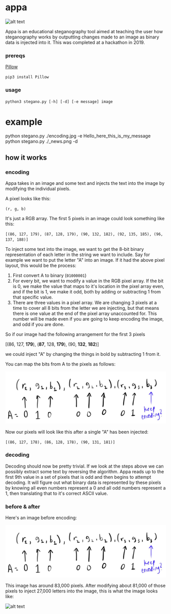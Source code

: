 # appa

![alt text](https://www.google.com/url?sa=i&url=https%3A%2F%2Fwww.secion.de%2Fen%2Fblog%2Fblog-details%2Fsteganography-how-secret-code-in-media-files-becomes-a-threat-to-it-security&psig=AOvVaw1WCPgpMeocpFkWAsPnYtYp&ust=1699351953404000&source=images&cd=vfe&opi=89978449&ved=0CA8QjRxqFwoTCLDDicCRr4IDFQAAAAAdAAAAABAD)

Appa is an educational steganography tool aimed at teaching the user how steganography works by outputting changes made to an image as binary data is injected into it. This was completed at a hackathon in 2019.

### prereqs

[Pillow](https://pillow.readthedocs.io/en/stable/)

`pip3 install Pillow`

### usage 

`python3 stegano.py [-h] [-d] [-e message] image`

# example 
python stegano.py ./encoding.jpg -e Hello_here_this_is_my_message 
python stegano.py ./_news.png -d

## how it works 

### encoding 

Appa takes in an image and some text and injects the text into the image by modifying the individual pixels. 

A pixel looks like this:

`(r, g, b)`

It's just a RGB array. The first 5 pixels in an image could look something like this:

`[(86, 127, 179), (87, 128, 179), (90, 132, 182), (92, 135, 185), (96, 137, 188)]`

To inject some text into the image, we want to get the 8-bit binary representation of each letter in the string we want to include. Say for example we want to put the letter "A" into an image. If it had the above pixel layout, this would be the process: 

1. First convert A to binary (`01000001`)
2. For every bit, we want to modify a value in the RGB pixel array. If the bit is 0, we make the value that maps to it's location in the pixel array even, and if the bit is 1, we make it odd, both by adding or subtracting 1 from that specific value. 
3. There are three values in a pixel array. We are changing 3 pixels at a time to cover all 8 bits from the letter we are injecting, but that means there is one value at the end of the pixel array unaccounted for. This number will be made even if you are going to keep encoding the image, and odd if you are done. 

So if our image had the following arrangement for the first 3 pixels

[(86, 127, **179**), (**87**, 128, **179**), (90, **132**, **182**)]

we could inject "A" by changing the things in bold by subtracting 1 from it.

You can map the bits from A to the pixels as follows:

![alt text](./encoding.jpg)

Now our pixels will look like this after a single "A" has been injected:

`[(86, 127, 178), (86, 128, 178), (90, 131, 181)]`

### decoding 

Decoding should now be pretty trivial. If we look at the steps above we can possibly extract some text by reversing the algorithm. Appa reads up to the first 9th value in a set of pixels that is odd and then begins to attempt decoding. It will figure out what binary data is represented by these pixels by knowing all even numbers represent a 0 and all odd numbers represent a 1, then translating that to it's correct ASCII value. 


### before & after

Here's an image before encoding:

![alt text](./encoding.jpg)

This image has around 83,000 pixels. After modifying about 81,000 of those pixels to inject 27,000 letters into the image, this is what the image looks like:

![alt text](./encoding_new.png)

